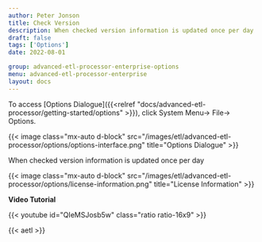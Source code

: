 ```yaml
---
author: Peter Jonson
title: Check Version
description: When checked version information is updated once per day
draft: false
tags: ['Options']
date: 2022-08-01

group: advanced-etl-processor-enterprise-options
menu: advanced-etl-processor-enterprise
layout: docs
---
```


To access [Options Dialogue]({{<relref "docs/advanced-etl-processor/getting-started/options" >}}), click System Menu-> File-> Options.

{{< image class="mx-auto d-block"  src="/images/etl/advanced-etl-processor/options/options-interface.png" title="Options Dialogue" >}}

When checked version information is updated once per day

{{< image class="mx-auto d-block"  src="/images/etl/advanced-etl-processor/options/license-information.png" title="License Information" >}}

**Video Tutorial**

{{< youtube id="QIeMSJosb5w" class="ratio ratio-16x9" >}}

{{< aetl >}}
